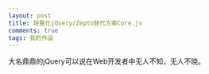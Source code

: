 ```yaml
---
layout: post
title: 轻量化jQuery/Zepto替代方案Core.js
comments: true
tags: 我的作品
---
```


大名鼎鼎的jQuery可以说在Web开发者中无人不知，无人不晓。


